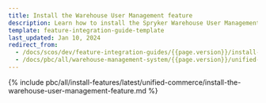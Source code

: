 ```yaml
---
title: Install the Warehouse User Management feature
description: Learn how to install the Spryker Warehouse User Management feature in your Spryker Unified Commerce project
template: feature-integration-guide-template
last_updated: Jan 10, 2024
redirect_from:
  - /docs/scos/dev/feature-integration-guides/{{page.version}}/install-the-warehouse-user-management-feature.html
  - /docs/pbc/all/warehouse-management-system/{{page.version}}/unified-commerce/install-and-upgrade/install-the-warehouse-user-management-feature.html
---
```


{% include pbc/all/install-features/latest/unified-commerce/install-the-warehouse-user-management-feature.md %} <!-- To edit, see /_includes/pbc/all/install-features/{{page.version}}/unified-commerce/install-the-warehouse-user-management-feature.md -->
